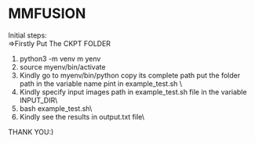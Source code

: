 # MMFUSION 

Initial steps:\
=>Firstly Put The CKPT FOLDER
1. python3 -m venv m
yenv
2. source myenv/bin/activate
3. Kindly go to myenv/bin/python copy its complete path put the folder path in the variable name pint in example_test.sh \
4. Kindly specify input images path in example_test.sh file in the variable INPUT_DIR\
5. bash example_test.sh\
6. Kindly see the results in output.txt file\

THANK YOU:)
